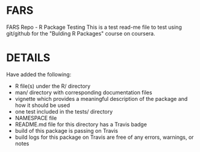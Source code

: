 # FARS
FARS Repo - R Package Testing
This is a test read-me file to test using git/github for the "Bulding R Packages" course on coursera.

# DETAILS
Have added the following:
* R file(s) under the R/ directory
* man/ directory with corresponding documentation files
* vignette which provides a meaningful description of the package and how it should be used
* one test included in the tests/ directory
* NAMESPACE file
* README.md file for this directory has a Travis badge
* build of this package is passing on Travis
* build logs for this package on Travis are free of any errors, warnings, or notes
